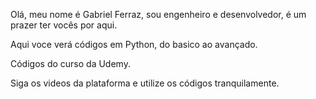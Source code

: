 Olá, meu nome é Gabriel Ferraz, sou engenheiro e desenvolvedor, é um prazer ter vocês por aqui.

Aqui voce verá códigos em Python, do basico ao avançado.

Códigos do curso da Udemy.

Siga os videos da plataforma e utilize os códigos tranquilamente.